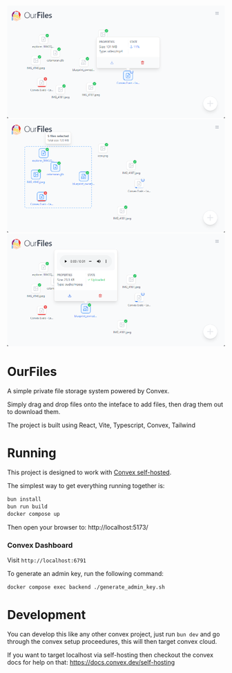 ![ss1](media/ss1.png)
![ss2](media/ss2.png)
![ss3](media/ss3.png)

# OurFiles

A simple private file storage system powered by Convex.

Simply drag and drop files onto the inteface to add files, then drag them out to download them.

The project is built using React, Vite, Typescript, Convex, Tailwind

# Running

This project is designed to work with [Convex self-hosted](https://github.com/get-convex/convex-backend/blob/main/self-hosted/README.md).

The simplest way to get everything running together is:

```sh
bun install
bun run build
docker compose up
```

Then open your browser to: http://localhost:5173/

### Convex Dashboard

Visit `http://localhost:6791`

To generate an admin key, run the following command:

```bash
docker compose exec backend ./generate_admin_key.sh
```

# Development

You can develop this like any other convex project, just run `bun dev` and go through the convex setup proceedures, this will then target convex cloud.

If you want to target localhost via self-hosting then checkout the convex docs for help on that: https://docs.convex.dev/self-hosting